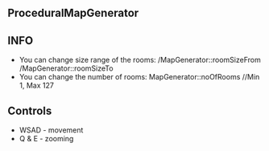 ## ProceduralMapGenerator

## INFO
- You can change size range of the rooms:
/MapGenerator::roomSizeFrom
/MapGenerator::roomSizeTo
- You can change the number of rooms:
MapGenerator::noOfRooms //Min 1, Max 127 


## Controls
- WSAD - movement
- Q & E - zooming
